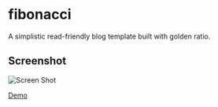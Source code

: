 # fibonacci

A simplistic read-friendly blog template built with golden ratio.

## Screenshot

![Screen Shot](https://github.com/VJAI/fibonacci/blob/master/assets/screenshot.png)

[Demo](https://vjai.github.io/fibonacci/index.html)

